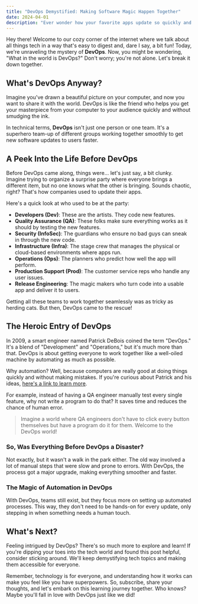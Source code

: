 ```yaml
---
title: "DevOps Demystified: Making Software Magic Happen Together"
date: 2024-04-01
description: "Ever wonder how your favorite apps update so quickly and smoothly? Let's dive into the world of DevOps and discover how teams collaborate to make software magic happen!"
---
```


Hey there! Welcome to our cozy corner of the internet where we talk about all things tech in a way that's easy to digest and, dare I say, a bit fun! Today, we're unraveling the mystery of **DevOps**. Now, you might be wondering, "What in the world is DevOps?" Don't worry; you're not alone. Let's break it down together.

## What's DevOps Anyway?

Imagine you've drawn a beautiful picture on your computer, and now you want to share it with the world. DevOps is like the friend who helps you get your masterpiece from your computer to your audience quickly and without smudging the ink.

In technical terms, **DevOps** isn't just one person or one team. It's a superhero team-up of different groups working together smoothly to get new software updates to users faster.

## A Peek Into the Life Before DevOps

Before DevOps came along, things were... let's just say, a bit clunky. Imagine trying to organize a surprise party where everyone brings a different item, but no one knows what the other is bringing. Sounds chaotic, right? That's how companies used to update their apps.

Here's a quick look at who used to be at the party:

- **Developers (Dev)**: These are the artists. They code new features.
- **Quality Assurance (QA)**: These folks make sure everything works as it should by testing the new features.
- **Security (InfoSec)**: The guardians who ensure no bad guys can sneak in through the new code.
- **Infrastructure (Infra)**: The stage crew that manages the physical or cloud-based environments where apps run.
- **Operations (Ops)**: The planners who predict how well the app will perform.
- **Production Support (Prod)**: The customer service reps who handle any user issues.
- **Release Engineering**: The magic makers who turn code into a usable app and deliver it to users.

Getting all these teams to work together seamlessly was as tricky as herding cats. But then, DevOps came to the rescue!

## The Heroic Entry of DevOps

In 2009, a smart engineer named Patrick DeBois coined the term "DevOps." It's a blend of "Development" and "Operations," but it's much more than that. DevOps is about getting everyone to work together like a well-oiled machine by automating as much as possible.

Why automation? Well, because computers are really good at doing things quickly and without making mistakes. If you're curious about Patrick and his ideas, [here's a link to learn more](#).

For example, instead of having a QA engineer manually test every single feature, why not write a program to do that? It saves time and reduces the chance of human error.

> Imagine a world where QA engineers don't have to click every button themselves but have a program do it for them. Welcome to the DevOps world!

### So, Was Everything Before DevOps a Disaster?

Not exactly, but it wasn't a walk in the park either. The old way involved a lot of manual steps that were slow and prone to errors. With DevOps, the process got a major upgrade, making everything smoother and faster.

### The Magic of Automation in DevOps

With DevOps, teams still exist, but they focus more on setting up automated processes. This way, they don't need to be hands-on for every update, only stepping in when something needs a human touch.

## What's Next?

Feeling intrigued by DevOps? There's so much more to explore and learn! If you're dipping your toes into the tech world and found this post helpful, consider sticking around. We'll keep demystifying tech topics and making them accessible for everyone.

Remember, technology is for everyone, and understanding how it works can make you feel like you have superpowers. So, subscribe, share your thoughts, and let's embark on this learning journey together. Who knows? Maybe you'll fall in love with DevOps just like we did!
